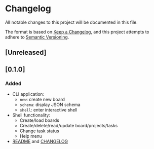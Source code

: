 # Changelog

All notable changes to this project will be documented in this file.

The format is based on [Keep a Changelog](https://keepachangelog.com/en/1.1.0/), and this project attempts to adhere to [Semantic Versioning](https://semver.org/spec/v2.0.0.html).

<!--
Types of changes:
    - Added
    - Changed
    - Deprecated
    - Removed
    - Fixed
    - Security
-->

## [Unreleased]

## [0.1.0]

### Added

- CLI application:
  - `new`: create new board
  - `schema`: display JSON schema
  - `shell`: enter interactive shell
- Shell functionality:
  - Create/load boards
  - Create/delete/read/update board/projects/tasks
  - Change task status
  - Help menu
- [README](README.md) and [CHANGELOG](#changelog)

